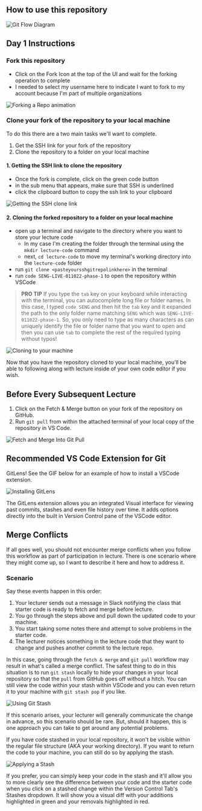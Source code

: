 ## How to use this repository

![Git Flow Diagram](assets/git-flow-diagram.png)

## Day 1 Instructions

### Fork this repository

- Click on the Fork Icon at the top of the UI and wait for the forking operation to complete
- I needed to select my username here to indicate I want to fork to my account because I'm part of multiple organizations

![Forking a Repo animation](assets/forking-a-repo.gif)

### Clone your fork of the repository to your local machine

To do this there are a two main tasks we'll want to complete. 

1. Get the SSH link for your fork of the repository
2. Clone the repository to a folder on your local machine

#### 1. Getting the SSH link to clone the repository

- Once the fork is complete, click on the green code button
- in the sub menu that appears, make sure that SSH is underlined
- click the clipboard button to copy the ssh link to your clipboard

![Getting the SSH clone link](assets/get-ssh-clone-link.gif)

#### 2. Cloning the forked repository to a folder on your local machine
- open up a terminal and navigate to the directory where you want to store your lecture code
  - In my case I'm creating the folder through the terminal using the `mkdir lecture-code` command
  - next, `cd lecture-code` to move my terminal's working directory into the `lecture-code` folder
- run `git clone <pasteyoursshgitrepolinkhere>` in the terminal
- run `code SENG-LIVE-011022-phase-1` to open the repository within VSCode

> **PRO TIP** If you type the `tab` key on your keyboard while interacting with the terminal, you can autocomplete long file or folder names.  In this case, I typed `code SENG` and then hit the `tab` key and it expanded the path to the only folder name matching `SENG` which was `SENG-LIVE-011022-phase-1`. So, you only need to type as many characters as can uniquely identify the file or folder name that you want to open and then you can use `tab` to complete the rest of the required typing without typos!

![Cloning to your machine](assets/cloning-to-your-machine.gif)

Now that you have the repository cloned to your local machine, you'll be able to following along with lecture inside of your own code editor if you wish. 

## Before Every Subsequent Lecture

1. Click on the Fetch & Merge button on your fork of the repository on GitHub.
2. Run `git pull` from within the attached terminal of your local copy of the repository in VS Code. 

![Fetch and Merge Into Git Pull](assets/fetch-and-merge-into-git-pull.gif)

## Recommended VS Code Extension for Git

GitLens! See the GIF below for an example of how to install a VSCode extension.

![Installing GitLens](assets/installing-gitlens.gif)

The GitLens extension allows you an integrated Visual interface for viewing past commits, stashes and even file history over time. It adds options directly into the built in Version Control pane of the VSCode editor.
## Merge Conflicts

If all goes well, you should not encounter merge conflicts when you follow this workflow as part of participation in lecture. There is one scenario where they might come up, so I want to describe it here and how to address it.

### Scenario

Say these events happen in this order:

1. Your lecturer sends out a message in Slack notifying the class that starter code is ready to fetch and merge before lecture. 
2. You go through the steps above and pull down the updated code to your machine. 
3. You start taking some notes there and attempt to solve problems in the starter code.
4. The lecturer notices something in the lecture code that they want to change and pushes another commit to the lecture repo.

In this case, going through the `fetch & merge` and `git pull` workflow may result in what's called a merge conflict. The safest thing to do in this situation is to run `git stash` locally to hide your changes in your local repository so that the `pull` from GitHub goes off without a hitch. You can still view the code within your stash within VSCode and you can even return it to your machine with `git stash pop` if you like.

![Using Git Stash](assets/using-git-stash.gif)

If this scenario arises, your lecturer will generally communicate the change in advance, so this scenario should be rare. But, should it happen, this is one approach you can take to get around any potential problems.

If you have code stashed in your local repository, it won't be visible within the regular file structure (AKA your working directory). If you want to return the code to your machine, you can still do so by applying the stash.

![Applying a Stash](assets/applying-stash-to-add-change-back-to-folder.gif)

If you prefer, you can simply keep your code in the stash and it'll allow you to more clearly see the difference between your code and the starter code when you click on a stashed change within the Version Control Tab's Stashes dropdown. It will show you a visual diff with your additions highlighted in green and your removals highlighted in red.